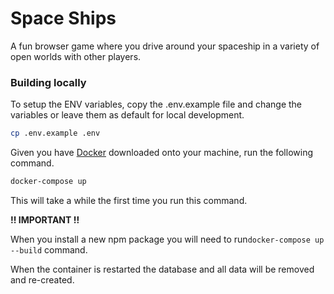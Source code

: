 # Space Ships

A fun browser game where you drive around your spaceship in a variety of open worlds with other players.

### Building locally

To setup the ENV variables, copy the .env.example file and change the variables or leave them as default for local
development.

```bash
cp .env.example .env
```

Given you have [Docker](https://www.docker.com/get-started) downloaded onto your machine, run the following command.

```bash
docker-compose up
```

This will take a while the first time you run this command.

**!! IMPORTANT !!**

When you install a new npm package you will need to run`docker-compose up --build` command.

When the container is restarted the database and all data will be removed and re-created.
